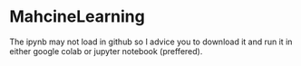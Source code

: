 # MahcineLearning
The ipynb may not load in github so I advice you to download it and run it in either google colab or jupyter notebook (preffered).
